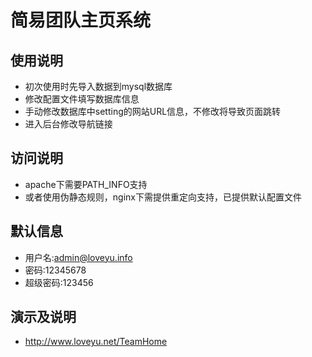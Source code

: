 简易团队主页系统
======================================

## 使用说明

* 初次使用时先导入数据到mysql数据库
* 修改配置文件填写数据库信息
* 手动修改数据库中setting的网站URL信息，不修改将导致页面跳转
* 进入后台修改导航链接

## 访问说明

* apache下需要PATH_INFO支持
* 或者使用伪静态规则，nginx下需提供重定向支持，已提供默认配置文件

## 默认信息

* 用户名:admin@loveyu.info
* 密码:12345678
* 超级密码:123456

## 演示及说明

* http://www.loveyu.net/TeamHome